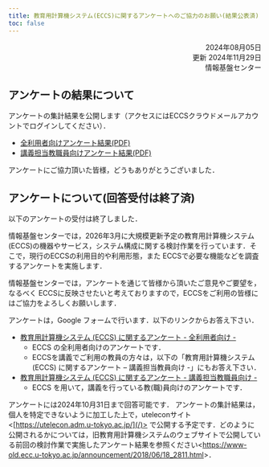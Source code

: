 ```yaml
---
title: 教育用計算機システム(ECCS)に関するアンケートへのご協力のお願い(結果公表済)
toc: false
---
```


<div style="text-align: right;">

2024年08月05日  
更新 2024年11月29日  
情報基盤センター

</div>

## アンケートの結果について

アンケートの集計結果を公開します（アクセスにはECCSクラウドメールアカウントでログインしてください）．
- [全利用者向けアンケート結果(PDF)](https://drive.google.com/file/d/1VHafxCA9uELUN3mEfGPJLLnQBmzKo6yT/view?usp=drive_link)
- [講義担当教職員向けアンケート結果(PDF)](https://drive.google.com/file/d/1SgyzqORG21i_LsAknR3-lyx1FyXARGfj/view?usp=drive_link)

アンケートにご協力頂いた皆様，どうもありがとうございました． 

## アンケートについて(回答受付は終了済)

以下のアンケートの受付は終了しました．

情報基盤センターでは，2026年3月に大規模更新予定の教育用計算機システム(ECCS)の機器やサービス，システム構成に関する検討作業を行っています．そこで，現行のECCSの利用目的や利用形態，また ECCSで必要な機能などを調査するアンケートを実施します．

情報基盤センターでは，アンケートを通じて皆様から頂いたご意見やご要望を，なるべく ECCSに反映させたいと考えておりますので，ECCSをご利用の皆様にはご協力をよろしくお願いします．

アンケートは，Google フォームで行います．以下のリンクからお答え下さい．  
- [教育用計算機システム (ECCS) に関するアンケート - 全利用者向け -](https://forms.gle/HhQdCgG9rzBbN1217)
  - ECCS の全利用者向けのアンケートです．
  - ECCSを講義でご利用の教員の方々は，以下の「教育用計算機システム(ECCS) に関するアンケート – 講義担当教員向け -」にもお答え下さい．
- [教育用計算機システム (ECCS) に関するアンケート - 講義担当教職員向け -](https://forms.gle/cyrzzFQXrfiWzNmS6)
  - ECCS を用いて，講義を行っている教(職)員向けのアンケートです．

アンケートには2024年10月31日まで回答可能です． アンケートの集計結果は，個人を特定できないように加工した上で，uteleconサイト<[https://utelecon.adm.u-tokyo.ac.jp/](/)> で公開する予定です．どのように公開されるかについては，旧教育用計算機システムのウェブサイトで公開している前回の検討作業で実施したアンケート結果を参照ください<<https://www-old.ecc.u-tokyo.ac.jp/announcement/2018/06/18_2811.html>>．
